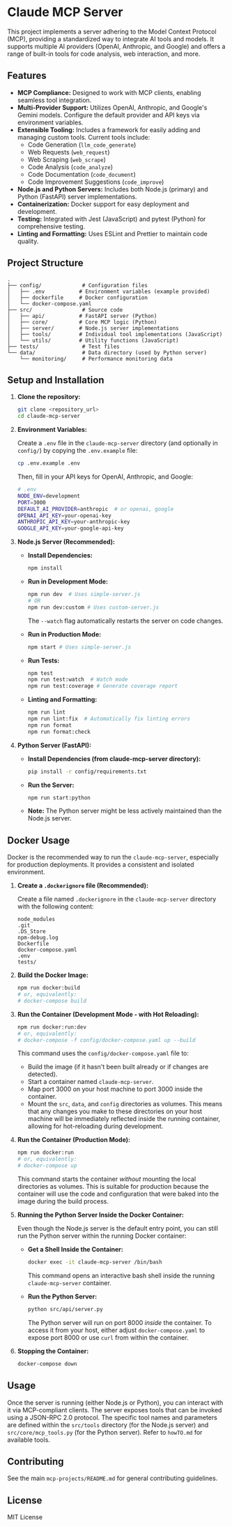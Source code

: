 # Claude MCP Server

This project implements a server adhering to the Model Context Protocol (MCP), providing a standardized way to integrate AI tools and models. It supports multiple AI providers (OpenAI, Anthropic, and Google) and offers a range of built-in tools for code analysis, web interaction, and more.

## Features

* **MCP Compliance:** Designed to work with MCP clients, enabling seamless tool integration.
* **Multi-Provider Support:** Utilizes OpenAI, Anthropic, and Google's Gemini models. Configure the default provider and API keys via environment variables.
* **Extensible Tooling:** Includes a framework for easily adding and managing custom tools. Current tools include:
  * Code Generation (`llm_code_generate`)
  * Web Requests (`web_request`)
  * Web Scraping (`web_scrape`)
  * Code Analysis (`code_analyze`)
  * Code Documentation (`code_document`)
  * Code Improvement Suggestions (`code_improve`)
* **Node.js and Python Servers:** Includes both Node.js (primary) and Python (FastAPI) server implementations.
* **Containerization:** Docker support for easy deployment and development.
* **Testing:** Integrated with Jest (JavaScript) and pytest (Python) for comprehensive testing.
* **Linting and Formatting:** Uses ESLint and Prettier to maintain code quality.

## Project Structure

```
.
├── config/             # Configuration files
│   ├── .env           # Environment variables (example provided)
│   ├── dockerfile     # Docker configuration
│   └── docker-compose.yaml
├── src/                # Source code
│   ├── api/           # FastAPI server (Python)
│   ├── core/          # Core MCP logic (Python)
│   ├── server/        # Node.js server implementations
│   ├── tools/         # Individual tool implementations (JavaScript)
│   └── utils/         # Utility functions (JavaScript)
├── tests/              # Test files
└── data/               # Data directory (used by Python server)
    └── monitoring/     # Performance monitoring data
```

## Setup and Installation

1. **Clone the repository:**

    ```bash
    git clone <repository_url>
    cd claude-mcp-server
    ```

2. **Environment Variables:**

    Create a `.env` file in the `claude-mcp-server` directory (and optionally in `config/`) by copying the `.env.example` file:

    ```bash
    cp .env.example .env
    ```

    Then, fill in your API keys for OpenAI, Anthropic, and Google:

    ```bash
    # .env
    NODE_ENV=development
    PORT=3000
    DEFAULT_AI_PROVIDER=anthropic  # or openai, google
    OPENAI_API_KEY=your-openai-key
    ANTHROPIC_API_KEY=your-anthropic-key
    GOOGLE_API_KEY=your-google-api-key
    ```

3. **Node.js Server (Recommended):**

    * **Install Dependencies:**

        ```bash
        npm install
        ```

    * **Run in Development Mode:**

        ```bash
        npm run dev  # Uses simple-server.js
        # OR
        npm run dev:custom # Uses custom-server.js
        ```
        The `--watch` flag automatically restarts the server on code changes.

    * **Run in Production Mode:**

        ```bash
        npm start # Uses simple-server.js
        ```

    * **Run Tests:**

        ```bash
        npm test
        npm run test:watch  # Watch mode
        npm run test:coverage # Generate coverage report
        ```

    * **Linting and Formatting:**

        ```bash
        npm run lint
        npm run lint:fix  # Automatically fix linting errors
        npm run format
        npm run format:check
        ```

4. **Python Server (FastAPI):**

    * **Install Dependencies (from claude-mcp-server directory):**
        ```bash
        pip install -r config/requirements.txt
        ```
    * **Run the Server:**
        ```bash
        npm run start:python
        ```
    * **Note:** The Python server might be less actively maintained than the Node.js server.

## Docker Usage

Docker is the recommended way to run the `claude-mcp-server`, especially for production deployments. It provides a consistent and isolated environment.

1. **Create a `.dockerignore` file (Recommended):**

    Create a file named `.dockerignore` in the `claude-mcp-server` directory with the following content:

    ```
    node_modules
    .git
    .DS_Store
    npm-debug.log
    Dockerfile
    docker-compose.yaml
    .env
    tests/
    ```

2. **Build the Docker Image:**

    ```bash
    npm run docker:build
    # or, equivalently:
    # docker-compose build
    ```

3. **Run the Container (Development Mode - with Hot Reloading):**

    ```bash
    npm run docker:run:dev
    # or, equivalently:
    # docker-compose -f config/docker-compose.yaml up --build
    ```

    This command uses the `config/docker-compose.yaml` file to:
    * Build the image (if it hasn't been built already or if changes are detected).
    * Start a container named `claude-mcp-server`.
    * Map port 3000 on your host machine to port 3000 inside the container.
    * Mount the `src`, `data`, and `config` directories as volumes. This means that any changes you make to these directories on your host machine will be immediately reflected inside the running container, allowing for hot-reloading during development.

4. **Run the Container (Production Mode):**

    ```bash
    npm run docker:run
    # or, equivalently:
    # docker-compose up
    ```

    This command starts the container *without* mounting the local directories as volumes. This is suitable for production because the container will use the code and configuration that were baked into the image during the build process.

5. **Running the Python Server Inside the Docker Container:**

    Even though the Node.js server is the default entry point, you can still run the Python server within the running Docker container:
    * **Get a Shell Inside the Container:**

        ```bash
        docker exec -it claude-mcp-server /bin/bash
        ```

        This command opens an interactive bash shell inside the running `claude-mcp-server` container.

    * **Run the Python Server:**

        ```bash
        python src/api/server.py
        ```

        The Python server will run on port 8000 *inside* the container. To access it from your host, either adjust `docker-compose.yaml` to expose port 8000 or use `curl` from within the container.

6. **Stopping the Container:**

    ```bash
    docker-compose down
    ```

## Usage

Once the server is running (either Node.js or Python), you can interact with it via MCP-compliant clients. The server exposes tools that can be invoked using a JSON-RPC 2.0 protocol. The specific tool names and parameters are defined within the `src/tools` directory (for the Node.js server) and `src/core/mcp_tools.py` (for the Python server). Refer to `howTO.md` for available tools.

## Contributing

See the main `mcp-projects/README.md` for general contributing guidelines.

## License

MIT License